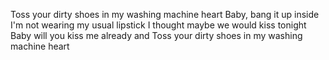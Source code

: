 Toss your dirty shoes in my washing machine heart
Baby, bang it up inside
I'm not wearing my usual lipstick
I thought maybe we would kiss tonight
Baby will you kiss me already and
Toss your dirty shoes in my washing machine heart


